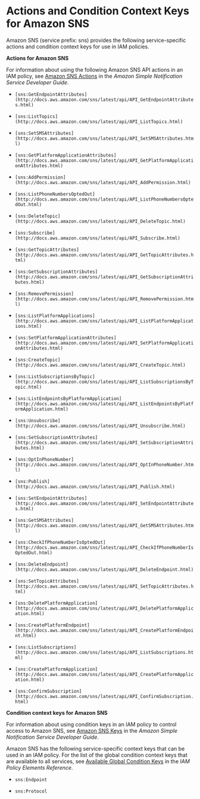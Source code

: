 # Actions and Condition Context Keys for Amazon SNS<a name="list_sns"></a>

Amazon SNS \(service prefix: sns\) provides the following service\-specific actions and condition context keys for use in IAM policies\.

**Actions for Amazon SNS**

For information about using the following Amazon SNS API actions in an IAM policy, see [Amazon SNS Actions](http://docs.aws.amazon.com/sns/latest/dg/UsingIAMwithSNS.html#UsingWithSNS_Actions) in the *Amazon Simple Notification Service Developer Guide*\.

+ `[sns:GetEndpointAttributes](http://docs.aws.amazon.com/sns/latest/api/API_GetEndpointAttributes.html)`

+ `[sns:ListTopics](http://docs.aws.amazon.com/sns/latest/api/API_ListTopics.html)`

+ `[sns:SetSMSAttributes](http://docs.aws.amazon.com/sns/latest/api/API_SetSMSAttributes.html)`

+ `[sns:GetPlatformApplicationAttributes](http://docs.aws.amazon.com/sns/latest/api/API_GetPlatformApplicationAttributes.html)`

+ `[sns:AddPermission](http://docs.aws.amazon.com/sns/latest/api/API_AddPermission.html)`

+ `[sns:ListPhoneNumbersOptedOut](http://docs.aws.amazon.com/sns/latest/api/API_ListPhoneNumbersOptedOut.html)`

+ `[sns:DeleteTopic](http://docs.aws.amazon.com/sns/latest/api/API_DeleteTopic.html)`

+ `[sns:Subscribe](http://docs.aws.amazon.com/sns/latest/api/API_Subscribe.html)`

+ `[sns:GetTopicAttributes](http://docs.aws.amazon.com/sns/latest/api/API_GetTopicAttributes.html)`

+ `[sns:GetSubscriptionAttributes](http://docs.aws.amazon.com/sns/latest/api/API_GetSubscriptionAttributes.html)`

+ `[sns:RemovePermission](http://docs.aws.amazon.com/sns/latest/api/API_RemovePermission.html)`

+ `[sns:ListPlatformApplications](http://docs.aws.amazon.com/sns/latest/api/API_ListPlatformApplications.html)`

+ `[sns:SetPlatformApplicationAttributes](http://docs.aws.amazon.com/sns/latest/api/API_SetPlatformApplicationAttributes.html)`

+ `[sns:CreateTopic](http://docs.aws.amazon.com/sns/latest/api/API_CreateTopic.html)`

+ `[sns:ListSubscriptionsByTopic](http://docs.aws.amazon.com/sns/latest/api/API_ListSubscriptionsByTopic.html)`

+ `[sns:ListEndpointsByPlatformApplication](http://docs.aws.amazon.com/sns/latest/api/API_ListEndpointsByPlatformApplication.html)`

+ `[sns:Unsubscribe](http://docs.aws.amazon.com/sns/latest/api/API_Unsubscribe.html)`

+ `[sns:SetSubscriptionAttributes](http://docs.aws.amazon.com/sns/latest/api/API_SetSubscriptionAttributes.html)`

+ `[sns:OptInPhoneNumber](http://docs.aws.amazon.com/sns/latest/api/API_OptInPhoneNumber.html)`

+ `[sns:Publish](http://docs.aws.amazon.com/sns/latest/api/API_Publish.html)`

+ `[sns:SetEndpointAttributes](http://docs.aws.amazon.com/sns/latest/api/API_SetEndpointAttributes.html)`

+ `[sns:GetSMSAttributes](http://docs.aws.amazon.com/sns/latest/api/API_GetSMSAttributes.html)`

+ `[sns:CheckIfPhoneNumberIsOptedOut](http://docs.aws.amazon.com/sns/latest/api/API_CheckIfPhoneNumberIsOptedOut.html)`

+ `[sns:DeleteEndpoint](http://docs.aws.amazon.com/sns/latest/api/API_DeleteEndpoint.html)`

+ `[sns:SetTopicAttributes](http://docs.aws.amazon.com/sns/latest/api/API_SetTopicAttributes.html)`

+ `[sns:DeletePlatformApplication](http://docs.aws.amazon.com/sns/latest/api/API_DeletePlatformApplication.html)`

+ `[sns:CreatePlatformEndpoint](http://docs.aws.amazon.com/sns/latest/api/API_CreatePlatformEndpoint.html)`

+ `[sns:ListSubscriptions](http://docs.aws.amazon.com/sns/latest/api/API_ListSubscriptions.html)`

+ `[sns:CreatePlatformApplication](http://docs.aws.amazon.com/sns/latest/api/API_CreatePlatformApplication.html)`

+ `[sns:ConfirmSubscription](http://docs.aws.amazon.com/sns/latest/api/API_ConfirmSubscription.html)`

**Condition context keys for Amazon SNS**

For information about using condition keys in an IAM policy to control access to Amazon SNS, see [Amazon SNS Keys](http://docs.aws.amazon.com/sns/latest/dg/UsingIAMwithSNS.html#d0e2187) in the *Amazon Simple Notification Service Developer Guide*\.

Amazon SNS has the following service\-specific context keys that can be used in an IAM policy\. For the list of the global condition context keys that are available to all services, see [Available Global Condition Keys](reference_policies_condition-keys.md#AvailableKeys) in the *IAM Policy Elements Reference*\.

+ `sns:Endpoint`

+ `sns:Protocol`
